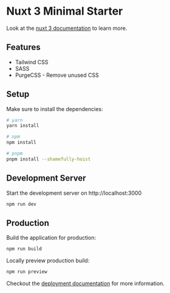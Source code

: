 # Nuxt 3 Minimal Starter

Look at the [nuxt 3 documentation](https://v3.nuxtjs.org) to learn more.

## Features

- Tailwind CSS
- SASS
- PurgeCSS - Remove unused CSS

## Setup

Make sure to install the dependencies:

```bash
# yarn
yarn install

# npm
npm install

# pnpm
pnpm install --shamefully-hoist
```

## Development Server

Start the development server on http://localhost:3000

```bash
npm run dev
```

## Production

Build the application for production:

```bash
npm run build
```

Locally preview production build:

```bash
npm run preview
```

Checkout the [deployment documentation](https://v3.nuxtjs.org/guide/deploy/presets) for more information.
